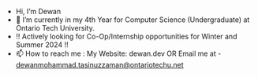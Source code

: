 - Hi, I’m Dewan
- 🌱 I’m currently in my 4th Year for Computer Science (Undergraduate) at Ontario Tech University.
- !! Actively looking for Co-Op/Internship opportunities for Winter and Summer 2024 !!
- 📫 How to reach me : My Website: dewan.dev OR Email me at - dewanmohammad.tasinuzzaman@ontariotechu.net
